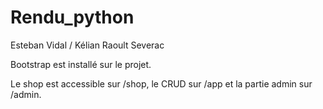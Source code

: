 # Rendu_python

Esteban Vidal / Kélian Raoult Severac

Bootstrap est installé sur le projet.

Le shop est accessible sur /shop, le CRUD sur /app et la partie admin sur /admin. 
